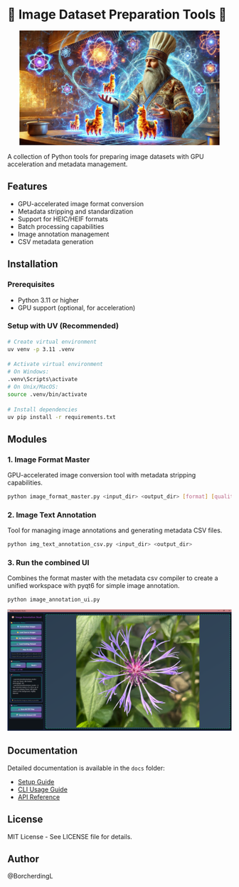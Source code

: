 # 🤖 Image Dataset Preparation Tools 🤖  
<p align="center">  
  <img src="https://raw.githubusercontent.com/Ollama-Agent-Roll-Cage/oarc-image-annotation-ui/main/assets/wizardPic.png" alt="OARC img anno wizard" width="450"/>  
</p>

A collection of Python tools for preparing image datasets with GPU acceleration and metadata management.

## Features

- GPU-accelerated image format conversion
- Metadata stripping and standardization
- Support for HEIC/HEIF formats
- Batch processing capabilities
- Image annotation management
- CSV metadata generation

## Installation

### Prerequisites

- Python 3.11 or higher
- GPU support (optional, for acceleration)

### Setup with UV (Recommended)

```bash
# Create virtual environment
uv venv -p 3.11 .venv

# Activate virtual environment
# On Windows:
.venv\Scripts\activate
# On Unix/MacOS:
source .venv/bin/activate

# Install dependencies
uv pip install -r requirements.txt
```

## Modules

### 1. Image Format Master
GPU-accelerated image conversion tool with metadata stripping capabilities.

```bash
python image_format_master.py <input_dir> <output_dir> [format] [quality]
```

### 2. Image Text Annotation
Tool for managing image annotations and generating metadata CSV files.

```bash
python img_text_annotation_csv.py <input_dir> <output_dir>
```

### 3. Run the combined UI
Combines the format master with the metadata csv compiler to create a unified workspace with pyqt6 for simple image annotation.

```bash
python image_annotation_ui.py
```

<p align="center">  
  <img src="https://raw.githubusercontent.com/Ollama-Agent-Roll-Cage/oarc-image-annotation-ui/main/assets/imagePrepUiExample.png" alt="OARC img anno ui" width="750"/>  
</p>

## Documentation

Detailed documentation is available in the `docs` folder:
- [Setup Guide](docs/setup.md)
- [CLI Usage Guide](docs/cli_usage.md)
- [API Reference](docs/api_reference.md)

## License

MIT License - See LICENSE file for details.

## Author

@BorcherdingL
